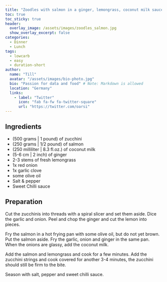 ```yaml
---
title: "Zoodles with salmon in a ginger, lemongrass, coconut milk sauce"
toc: true
toc_sticky: true
header:
  overlay_image: /assets/images/zoodles_salmon.jpg
  show_overlay_excerpt: false
categories:
  - Dinner
  - Lunch
tags:
  - lowcarb
  - easy
  - duration-short
author:
  name: "Till"
  avatar: "/assets/images/bio-photo.jpg"
  bio: "Passion for data and food" # Note: Markdown is allowed
  location: "Germany"
  links:
    - label: "Twitter"
      icon: "fab fa-fw fa-twitter-square"
      url: "https://twitter.com/oarsi"
---
```


## Ingredients
* (500 grams \| 1 pound) of zucchini
* (250 grams \| 1/2 pound) of salmon
* (250 milliliter \| 8.3 fl.oz.) of coconut milk
* (5-6 cm \| 2 inch) of ginger
* 2-3 stems of fresh lemongrass
* 1x red onion
* 1x garlic clove
* some olive oil
* Salt & pepper 
* Sweet Chilli sauce

## Preparation
Cut the zucchinis into threads with a spiral slicer and set them aside. Dice the garlic and onion. Peel and chop the ginger and cut the lemon into pieces.

Fry the salmon in a hot frying pan with some olive oil, but do not yet brown. Put the salmon aside. Fry the garlic, onion and ginger in the same pan. When the onions are glassy, add the coconut milk. 

Add the salmon and lemongrass and cook for a few minutes. Add the zucchini strings and cook covered for another 3-4 minutes, the zucchini should still be firm to the bite.

Season with salt, pepper and sweet chilli sauce.